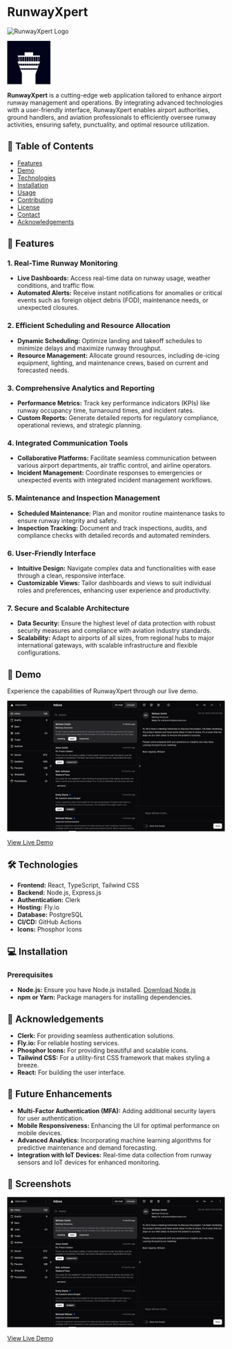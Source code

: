 
# RunwayXpert

![RunwayXpert Logo](https://www.runwayxpert.com/icon.png)

<img src="https://github.com/RunwayXpert/.github/blob/main/images/icon.png" alt="RunwayXpert Logo" width="100" height="100"> 

**RunwayXpert** is a cutting-edge web application tailored to enhance airport runway management and operations. By integrating advanced technologies with a user-friendly interface, RunwayXpert enables airport authorities, ground handlers, and aviation professionals to efficiently oversee runway activities, ensuring safety, punctuality, and optimal resource utilization.

## 🚀 Table of Contents

- [Features](#features)
- [Demo](#demo)
- [Technologies](#technologies)
- [Installation](#installation)
- [Usage](#usage)
- [Contributing](#contributing)
- [License](#license)
- [Contact](#contact)
- [Acknowledgements](#acknowledgements)

## 🌟 Features

### **1. Real-Time Runway Monitoring**
- **Live Dashboards:** Access real-time data on runway usage, weather conditions, and traffic flow.
- **Automated Alerts:** Receive instant notifications for anomalies or critical events such as foreign object debris (FOD), maintenance needs, or unexpected closures.

### **2. Efficient Scheduling and Resource Allocation**
- **Dynamic Scheduling:** Optimize landing and takeoff schedules to minimize delays and maximize runway throughput.
- **Resource Management:** Allocate ground resources, including de-icing equipment, lighting, and maintenance crews, based on current and forecasted needs.

### **3. Comprehensive Analytics and Reporting**
- **Performance Metrics:** Track key performance indicators (KPIs) like runway occupancy time, turnaround times, and incident rates.
- **Custom Reports:** Generate detailed reports for regulatory compliance, operational reviews, and strategic planning.

### **4. Integrated Communication Tools**
- **Collaborative Platforms:** Facilitate seamless communication between various airport departments, air traffic control, and airline operators.
- **Incident Management:** Coordinate responses to emergencies or unexpected events with integrated incident management workflows.

### **5. Maintenance and Inspection Management**
- **Scheduled Maintenance:** Plan and monitor routine maintenance tasks to ensure runway integrity and safety.
- **Inspection Tracking:** Document and track inspections, audits, and compliance checks with detailed records and automated reminders.

### **6. User-Friendly Interface**
- **Intuitive Design:** Navigate complex data and functionalities with ease through a clean, responsive interface.
- **Customizable Views:** Tailor dashboards and views to suit individual roles and preferences, enhancing user experience and productivity.

### **7. Secure and Scalable Architecture**
- **Data Security:** Ensure the highest level of data protection with robust security measures and compliance with aviation industry standards.
- **Scalability:** Adapt to airports of all sizes, from regional hubs to major international gateways, with scalable infrastructure and flexible configurations.

## 🎥 Demo

Experience the capabilities of RunwayXpert through our live demo.

[![RunwayXpert Demo](https://github.com/RunwayXpert/.github/blob/main/images/dashboard-dark.png)](https://testapp.runwayxpert.com)

[View Live Demo](https://testapp.runwayxpert.com)

## 🛠 Technologies

- **Frontend:** React, TypeScript, Tailwind CSS
- **Backend:** Node.js, Express.js
- **Authentication:** Clerk
- **Hosting:** Fly.io
- **Database:** PostgreSQL
- **CI/CD:** GitHub Actions
- **Icons:** Phosphor Icons

## 💻 Installation

### **Prerequisites**

- **Node.js:** Ensure you have Node.js installed. [Download Node.js](https://nodejs.org/)
- **npm or Yarn:** Package managers for installing dependencies.


## 🙌 Acknowledgements

- **Clerk:** For providing seamless authentication solutions.
- **Fly.io:** For reliable hosting services.
- **Phosphor Icons:** For providing beautiful and scalable icons.
- **Tailwind CSS:** For a utility-first CSS framework that makes styling a breeze.
- **React:** For building the user interface.


## 🔮 Future Enhancements

- **Multi-Factor Authentication (MFA):** Adding additional security layers for user authentication.
- **Mobile Responsiveness:** Enhancing the UI for optimal performance on mobile devices.
- **Advanced Analytics:** Incorporating machine learning algorithms for predictive maintenance and demand forecasting.
- **Integration with IoT Devices:** Real-time data collection from runway sensors and IoT devices for enhanced monitoring.

## 📸 Screenshots

[![Dashboard](https://github.com/RunwayXpert/.github/blob/main/images/dashboard-dark.png)](https://testapp.runwayxpert.com)

[View Live Demo](https://testapp.runwayxpert.com)

